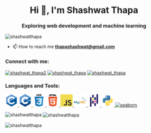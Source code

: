 <h1 align="center">Hi 👋, I'm Shashwat Thapa</h1>
<h3 align="center">Exploring web development and machine learning</h3>
<p align="left"> 
  <img src="https://cdn.dribbble.com/users/1162077/screenshots/3848914/programmer.gif" alt="shashwatthapa" /> </p>

- 📫 How to reach me **thapashashwat@gmail.com**

<h3 align="left">Connect with me:</h3>
<p align="left">
<a href="https://twitter.com/shashwat_thapa2" target="blank"><img align="center" src="https://raw.githubusercontent.com/rahuldkjain/github-profile-readme-generator/master/src/images/icons/Social/twitter.svg" alt="shashwat_thapa2" height="30" width="40" /></a>
<a href="https://www.facebook.com/shashwat.thapa.16" target="blank"><img align="center" src="https://raw.githubusercontent.com/rahuldkjain/github-profile-readme-generator/master/src/images/icons/Social/facebook.svg" alt="shashwat_thapa" height="30" width="40" /></a>
<a href="https://www.linkedin.com/in/shashwat-thapa-a7a31630b/" target="blank"><img align="center" src="https://raw.githubusercontent.com/rahuldkjain/github-profile-readme-generator/master/src/images/icons/Social/linkdein.svg" alt="shashwat_thapa" height="30" width="40" /></a>
</p>

<h3 align="left">Languages and Tools:</h3>
<p align="left"> <a href="https://www.cprogramming.com/" target="_blank" rel="noreferrer"> <img src="https://raw.githubusercontent.com/devicons/devicon/master/icons/c/c-original.svg" alt="c" width="40" height="40"/> </a> <a href="https://www.w3schools.com/cpp/" target="_blank" rel="noreferrer"> <img src="https://raw.githubusercontent.com/devicons/devicon/master/icons/cplusplus/cplusplus-original.svg" alt="cplusplus" width="40" height="40"/> </a> <a href="https://www.w3schools.com/css/" target="_blank" rel="noreferrer"> <img src="https://raw.githubusercontent.com/devicons/devicon/master/icons/css3/css3-original-wordmark.svg" alt="css3" width="40" height="40"/> </a> <a href="https://www.w3.org/html/" target="_blank" rel="noreferrer"> <img src="https://raw.githubusercontent.com/devicons/devicon/master/icons/html5/html5-original-wordmark.svg" alt="html5" width="40" height="40"/> </a> <a href="https://developer.mozilla.org/en-US/docs/Web/JavaScript" target="_blank" rel="noreferrer"> <img src="https://raw.githubusercontent.com/devicons/devicon/master/icons/javascript/javascript-original.svg" alt="javascript" width="40" height="40"/> </a> <a href="https://www.mysql.com/" target="_blank" rel="noreferrer"> <img src="https://raw.githubusercontent.com/devicons/devicon/master/icons/mysql/mysql-original-wordmark.svg" alt="mysql" width="40" height="40"/> </a> <a href="https://pandas.pydata.org/" target="_blank" rel="noreferrer"> <img src="https://raw.githubusercontent.com/devicons/devicon/2ae2a900d2f041da66e950e4d48052658d850630/icons/pandas/pandas-original.svg" alt="pandas" width="40" height="40"/> </a> <a href="https://www.python.org" target="_blank" rel="noreferrer"> <img src="https://raw.githubusercontent.com/devicons/devicon/master/icons/python/python-original.svg" alt="python" width="40" height="40"/> </a> <a href="https://seaborn.pydata.org/" target="_blank" rel="noreferrer"> <img src="https://seaborn.pydata.org/_images/logo-mark-lightbg.svg" alt="seaborn" width="40" height="40"/> </a> </p>

<p><img align="left" src="https://github-readme-stats.vercel.app/api/top-langs?username=shashwatthapa&show_icons=true&locale=en&layout=compact" alt="shashwatthapa" /></p>

<p>&nbsp;<img align="center" src="https://github-readme-stats.vercel.app/api?username=shashwatthapa&show_icons=true&locale=en" alt="shashwatthapa" /></p>

<p><img align="center" src="https://github-readme-streak-stats.herokuapp.com/?user=shashwatthapa&" alt="shashwatthapa" /></p>
